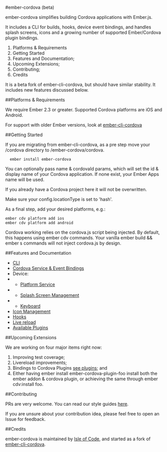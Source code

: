 #ember-cordova (beta)

ember-cordova simplifies building Cordova applications with Ember.js.

It includes a CLI for builds, hooks, device event bindings, and handles splash screens, icons and a growing number of supported Ember/Cordova plugin bindings.

1. Platforms & Requirements
2. Getting Started
3. Features and Documentation;
4. Upcoming Extensions;
5. Contributing;
6. Credits

It is a beta fork of ember-cli-cordova, but should have similar
stability. It includes new features discussed below.

##Platforms & Requirements

We require Ember 2.3 or greater. Supported Cordova platforms are iOS
and Android.

For support with older Ember versions, look at [ember-cli-cordova](https://github.com/poetic/ember-cli-cordova)

##Getting Started

If you are migrating from ember-cli-cordova, as a pre step move your
/cordova directory to /ember-cordova/cordova.


```
  ember install ember-cordova
```

You can optionally pass name & cordovaId params, which will set the id &
display name of your Cordova application. If none exist, your Ember Apps
name will be used.

If you already have a Cordova project here it will not be overwritten.

Make sure your config.locationType is set to 'hash'.

As a final step, add your desired platforms, e.g.:

```
ember cdv platform add ios
ember cdv platform add android
```

Cordova working relies on the cordova.js script being injected. By default, this happens using ember cdv commands. Your vanilla ember build && ember s commands will not inject cordova.js by design.

##Features and Documentation
* [CLI](docs/cli.md)
* [Cordova Service & Event Bindings](docs/services/cordova.md)
* Device:
*  *  [Platform Service](docs/services/platform.md)
*  *  [Splash Screen Management](docs/services/splashscreen.md)
*  *  [Keyboard](docs/keyboard.md)
* [Icon Management](docs/services/icons.md)
* [Hooks](docs/hooks.md)
* [Live reload](docs/livereload.md)
* [Available Plugins](docs/plugins.md)

##Upcoming Extensions

We are working on four major items right now:

1. Improving test coverage;
2. Livereload improvements;
3. Bindings to Cordova Plugins [see plugins](docs/plugins.md); and
4. Either having ember install ember-cordova-plugin-foo install both the
ember addon & cordova plugin, or achieving the same through ember
cdv:install foo.

##Contributing

PRs are very welcome. You can read our style guides [here](https://github.com/isleofcode/style-guide).

If you are unsure about your contribution idea, please feel free to
open an Issue for feedback.

##Credits

ember-cordova is maintained by [Isle of Code](https://isleofcode.com), and started as a fork of [ember-cli-cordova](https://github.com/poetic/ember-cli-cordova).
